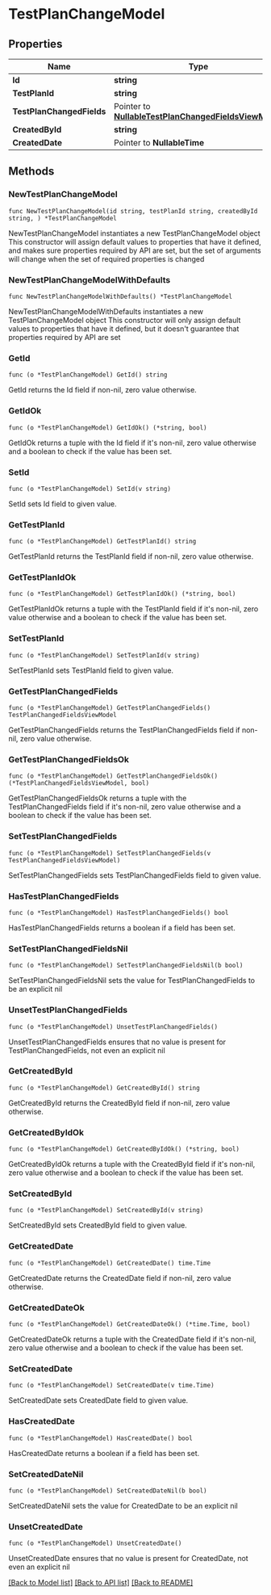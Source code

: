 # TestPlanChangeModel

## Properties

Name | Type | Description | Notes
------------ | ------------- | ------------- | -------------
**Id** | **string** |  | 
**TestPlanId** | **string** |  | 
**TestPlanChangedFields** | Pointer to [**NullableTestPlanChangedFieldsViewModel**](TestPlanChangedFieldsViewModel.md) |  | [optional] 
**CreatedById** | **string** |  | 
**CreatedDate** | Pointer to **NullableTime** |  | [optional] 

## Methods

### NewTestPlanChangeModel

`func NewTestPlanChangeModel(id string, testPlanId string, createdById string, ) *TestPlanChangeModel`

NewTestPlanChangeModel instantiates a new TestPlanChangeModel object
This constructor will assign default values to properties that have it defined,
and makes sure properties required by API are set, but the set of arguments
will change when the set of required properties is changed

### NewTestPlanChangeModelWithDefaults

`func NewTestPlanChangeModelWithDefaults() *TestPlanChangeModel`

NewTestPlanChangeModelWithDefaults instantiates a new TestPlanChangeModel object
This constructor will only assign default values to properties that have it defined,
but it doesn't guarantee that properties required by API are set

### GetId

`func (o *TestPlanChangeModel) GetId() string`

GetId returns the Id field if non-nil, zero value otherwise.

### GetIdOk

`func (o *TestPlanChangeModel) GetIdOk() (*string, bool)`

GetIdOk returns a tuple with the Id field if it's non-nil, zero value otherwise
and a boolean to check if the value has been set.

### SetId

`func (o *TestPlanChangeModel) SetId(v string)`

SetId sets Id field to given value.


### GetTestPlanId

`func (o *TestPlanChangeModel) GetTestPlanId() string`

GetTestPlanId returns the TestPlanId field if non-nil, zero value otherwise.

### GetTestPlanIdOk

`func (o *TestPlanChangeModel) GetTestPlanIdOk() (*string, bool)`

GetTestPlanIdOk returns a tuple with the TestPlanId field if it's non-nil, zero value otherwise
and a boolean to check if the value has been set.

### SetTestPlanId

`func (o *TestPlanChangeModel) SetTestPlanId(v string)`

SetTestPlanId sets TestPlanId field to given value.


### GetTestPlanChangedFields

`func (o *TestPlanChangeModel) GetTestPlanChangedFields() TestPlanChangedFieldsViewModel`

GetTestPlanChangedFields returns the TestPlanChangedFields field if non-nil, zero value otherwise.

### GetTestPlanChangedFieldsOk

`func (o *TestPlanChangeModel) GetTestPlanChangedFieldsOk() (*TestPlanChangedFieldsViewModel, bool)`

GetTestPlanChangedFieldsOk returns a tuple with the TestPlanChangedFields field if it's non-nil, zero value otherwise
and a boolean to check if the value has been set.

### SetTestPlanChangedFields

`func (o *TestPlanChangeModel) SetTestPlanChangedFields(v TestPlanChangedFieldsViewModel)`

SetTestPlanChangedFields sets TestPlanChangedFields field to given value.

### HasTestPlanChangedFields

`func (o *TestPlanChangeModel) HasTestPlanChangedFields() bool`

HasTestPlanChangedFields returns a boolean if a field has been set.

### SetTestPlanChangedFieldsNil

`func (o *TestPlanChangeModel) SetTestPlanChangedFieldsNil(b bool)`

 SetTestPlanChangedFieldsNil sets the value for TestPlanChangedFields to be an explicit nil

### UnsetTestPlanChangedFields
`func (o *TestPlanChangeModel) UnsetTestPlanChangedFields()`

UnsetTestPlanChangedFields ensures that no value is present for TestPlanChangedFields, not even an explicit nil
### GetCreatedById

`func (o *TestPlanChangeModel) GetCreatedById() string`

GetCreatedById returns the CreatedById field if non-nil, zero value otherwise.

### GetCreatedByIdOk

`func (o *TestPlanChangeModel) GetCreatedByIdOk() (*string, bool)`

GetCreatedByIdOk returns a tuple with the CreatedById field if it's non-nil, zero value otherwise
and a boolean to check if the value has been set.

### SetCreatedById

`func (o *TestPlanChangeModel) SetCreatedById(v string)`

SetCreatedById sets CreatedById field to given value.


### GetCreatedDate

`func (o *TestPlanChangeModel) GetCreatedDate() time.Time`

GetCreatedDate returns the CreatedDate field if non-nil, zero value otherwise.

### GetCreatedDateOk

`func (o *TestPlanChangeModel) GetCreatedDateOk() (*time.Time, bool)`

GetCreatedDateOk returns a tuple with the CreatedDate field if it's non-nil, zero value otherwise
and a boolean to check if the value has been set.

### SetCreatedDate

`func (o *TestPlanChangeModel) SetCreatedDate(v time.Time)`

SetCreatedDate sets CreatedDate field to given value.

### HasCreatedDate

`func (o *TestPlanChangeModel) HasCreatedDate() bool`

HasCreatedDate returns a boolean if a field has been set.

### SetCreatedDateNil

`func (o *TestPlanChangeModel) SetCreatedDateNil(b bool)`

 SetCreatedDateNil sets the value for CreatedDate to be an explicit nil

### UnsetCreatedDate
`func (o *TestPlanChangeModel) UnsetCreatedDate()`

UnsetCreatedDate ensures that no value is present for CreatedDate, not even an explicit nil

[[Back to Model list]](../README.md#documentation-for-models) [[Back to API list]](../README.md#documentation-for-api-endpoints) [[Back to README]](../README.md)


